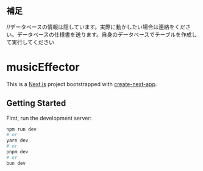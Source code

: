 ## 補足
//データベースの情報は隠しています。実際に動かしたい場合は連絡をください。データベースの仕様書を送ります。自身のデータベースでテーブルを作成して実行してください

# musicEffector

This is a [Next.js](https://nextjs.org/) project bootstrapped with [create-next-app](https://github.com/vercel/next.js/tree/canary/packages/create-next-app).

## Getting Started

First, run the development server:

```bash
npm run dev
# or
yarn dev
# or
pnpm dev
# or
bun dev
```

